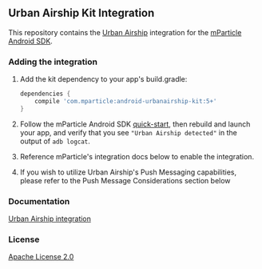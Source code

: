 ## Urban Airship Kit Integration

This repository contains the [Urban Airship](https://www.urbanairship.com) integration for the [mParticle Android SDK](https://github.com/mParticle/mparticle-android-sdk).

### Adding the integration

1. Add the kit dependency to your app's build.gradle:

    ```groovy
    dependencies {
        compile 'com.mparticle:android-urbanairship-kit:5+'
    }
    ```
2. Follow the mParticle Android SDK [quick-start](https://github.com/mParticle/mparticle-android-sdk), then rebuild and launch your app, and verify that you see `"Urban Airship detected"` in the output of `adb logcat`.
3. Reference mParticle's integration docs below to enable the integration.
4. If you wish to utilize Urban Airship's Push Messaging capabilities, please refer to the Push Message Considerations section below

### Documentation

[Urban Airship integration](http://docs.mparticle.com/?java#urban-airship)

### License

[Apache License 2.0](http://www.apache.org/licenses/LICENSE-2.0)